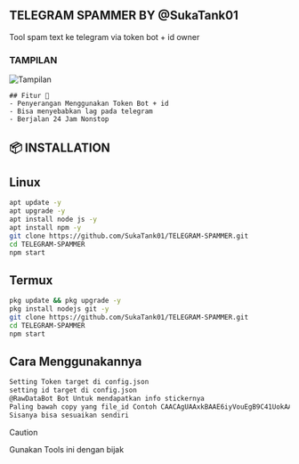 ## TELEGRAM SPAMMER BY @SukaTank01 

Tool spam text ke telegram via token bot + id owner

### TAMPILAN
![Tampilan](https://files.catbox.moe/f4516p.jpg)
```
## Fitur 🚀
- Penyerangan Menggunakan Token Bot + id
- Bisa menyebabkan lag pada telegram
- Berjalan 24 Jam Nonstop
```
## 📦 INSTALLATION

## Linux

```bash
apt update -y
apt upgrade -y
apt install node js -y
apt install npm -y
git clone https://github.com/SukaTank01/TELEGRAM-SPAMMER.git
cd TELEGRAM-SPAMMER
npm start
```

## Termux

```bash
pkg update && pkg upgrade -y
pkg install nodejs git -y
git clone https://github.com/SukaTank01/TELEGRAM-SPAMMER.git
cd TELEGRAM-SPAMMER
npm start
```

## Cara Menggunakannya

```bash
Setting Token target di config.json
setting id target di config.json
@RawDataBot Bot Untuk mendapatkan info stickernya
Paling bawah copy yang file_id Contoh CAACAgUAAxkBAAE6iyVouEgB9C41UokAAQ6F48h1BpOvCIEAArISAAJkJDlX6szmRG49Z3k2BA
Sisanya bisa sesuaikan sendiri
```

> [!CAUTION]
> Gunakan Tools ini dengan bijak

